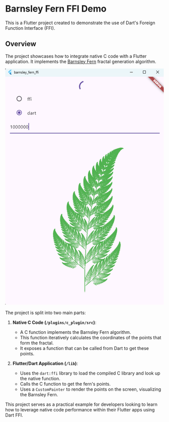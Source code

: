 # Barnsley Fern FFI Demo

This is a Flutter project created to demonstrate the use of Dart's Foreign Function Interface (FFI).

## Overview

The project showcases how to integrate native C code with a Flutter application. It implements the [Barnsley Fern](https://en.wikipedia.org/wiki/Barnsley_fern) fractal generation algorithm.

![](.img/demo.png)

The project is split into two main parts:

1.  **Native C Code (`/plugins/c_plugin/src`)**:
    *   A C function implements the Barnsley Fern algorithm.
    *   This function iteratively calculates the coordinates of the points that form the fractal.
    *   It exposes a function that can be called from Dart to get these points.

2.  **Flutter/Dart Application (`/lib`)**:
    *   Uses the `dart:ffi` library to load the compiled C library and look up the native function.
    *   Calls the C function to get the fern's points.
    *   Uses a `CustomPainter` to render the points on the screen, visualizing the Barnsley Fern.

This project serves as a practical example for developers looking to learn how to leverage native code performance within their Flutter apps using Dart FFI.
